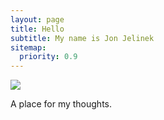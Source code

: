 ```yaml
---
layout: page
title: Hello
subtitle: My name is Jon Jelinek
sitemap:
  priority: 0.9
---
```


<img src="{{ '/assets/img/pudhina.jpg' | prepend: site.baseurl }}" id="about-img">

<div id="describe-text">
	<p>A place for my thoughts.</p>
</div>